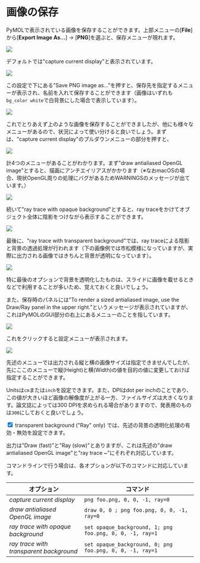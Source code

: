 # 画像の保存
PyMOLで表示されている画像を保存することができます。上部メニューの[**File**]から[**Export Image As...**] → [**PNG**]を選ぶと、保存メニューが現れます。

<img src="./image/saveimage/saveimage1.png">

デフォルトでは"capture current display"と表示されています。

<img src="./image/saveimage/saveimage2.png">

この設定で下にある"Save PNG image as..."を押すと、保存先を指定するメニューが表示され、名前を入れて保存することができます（画像はいずれも`bg_color white`で白背景にした場合で表示しています）。

<img src="./image/saveimage/saveimage_1alk.png">

これでとりあえず上のような画像を保存することができましたが、他にも様々なメニューがあるので、状況によって使い分けると良いでしょう。まずは、"capture current display"のプルダウンメニューの部分を押すと、

<img src="./image/saveimage/saveimage3.png">

計4つのメニューがあることがわかります。まず"draw antialiased OpenGL image"とすると、描画にアンチエイリアスがかかります（※なおmacOSの場合、現状OpenGL周りの処理にバグがあるためWARNINGSのメッセージが出ています。）

<img src="./image/saveimage/saveimage_1alk2.png">

続いて"ray trace with opaque background"とすると、ray traceをかけてオブジェクト全体に陰影をつけながら表示することができます。

<img src="./image/saveimage/saveimage_1alk3.png">

最後に、"ray trace with transparent background"では、ray traceによる陰影と背景の透過処理が行われます（下の画像例では市松模様になっていますが、実際に出力される画像ではきちんと背景が透明になっています）。

<img src="./image/saveimage/saveimage_1alk4.png">

特に最後のオプションで背景を透明化したものは、スライドに画像を載せるときなどで利用することが多いため、覚えておくと良いでしょう。

また、保存時のパネルには"To render a sized antialiased image, use the Draw/Ray panel in the upper right."というメッセージが表示されていますが、これはPyMOLのGUI部分の右上にあるメニューのことを指しています。

<img src="./image/saveimage/saveimage4.png">

これをクリックすると設定メニューが表示されます。

<img src="./image/saveimage/saveimage5.png">

先述のメニューでは出力される縦と横の画像サイズは指定できませんでしたが、先にここのメニューで縦(Height)と横(Width)の値を目的の値に変更しておけば指定することができます。

Unitsは`cm`または`inch`を設定できます。また、DPIはdot per inchのことであり、この値が大きいほど画像の解像度が上がる一方、ファイルサイズは大きくなります。論文誌によっては300 DPIを求められる場合がありますので、発表用のものは`300`にしておくと良いでしょう。

<input type="checkbox" checked="checked"> transparent background ("Ray" only) では、先述の背景の透明化処理の有効・無効を設定できます。

出力は"Draw (fast)"と"Ray (slow)"とありますが、これは先述の"draw antialiased OpenGL image"と"ray trace ~"にそれぞれ対応しています。

コマンドラインで行う場合は、各オプションが以下のコマンドに対応しています。

|オプション|コマンド|
|---|---|
|*capture current display*|`png foo.png, 0, 0, -1, ray=0`|
|*draw antialiased OpenGL image*|`draw 0, 0 ; png foo.png, 0, 0, -1, ray=0`|
|*ray trace with opaque background*|`set opaque_background, 1; png foo.png, 0, 0, -1, ray=1`|
|*ray trace with transparent background*|`set opaque_background, 0; png foo.png, 0, 0, -1, ray=1`|

